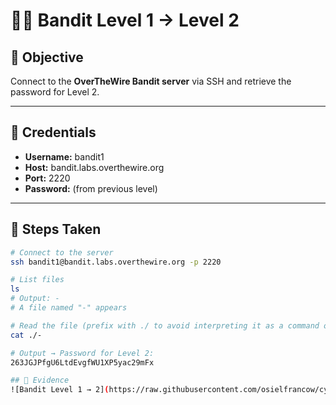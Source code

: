 # 🏴‍☠️ Bandit Level 1 → Level 2

## 🎯 Objective
Connect to the **OverTheWire Bandit server** via SSH and retrieve the password for Level 2.

---

## 🔑 Credentials
- **Username:** bandit1  
- **Host:** bandit.labs.overthewire.org  
- **Port:** 2220  
- **Password:** (from previous level)

---

## 🔧 Steps Taken
```bash
# Connect to the server
ssh bandit1@bandit.labs.overthewire.org -p 2220

# List files
ls
# Output: -
# A file named "-" appears

# Read the file (prefix with ./ to avoid interpreting it as a command option)
cat ./-

# Output → Password for Level 2:
263JGJPfgU6LtdEvgfWU1XP5yac29mFx

## 📸 Evidence
![Bandit Level 1 → 2](https://raw.githubusercontent.com/osielfrancow/cybersecurity-lab/main/wargames/wargames/bandit/level1-2.png)

